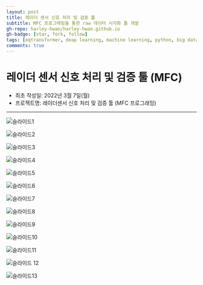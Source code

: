 ```yaml
---
layout: post
title: 레이더 센서 신호 처리 및 검증 툴
subtitle: MFC 프로그래밍을 통한 raw 데이터 시각화 툴 개발
gh-repo: harley-hwan/harley-hwan.github.io
gh-badge: [star, fork, follow]
tags: [eqtransformer, deap learning, machine learning, python, big data science]
comments: true
---
```


# 레이더 센서 신호 처리 및 검증 툴 (MFC)

- 최초 작성일: 2022년 3월 7일(월)
- 프로젝트명: 레이더센서 신호 처리 및 검증 툴 (MFC 프로그래밍)

---

![슬라이드1](https://user-images.githubusercontent.com/68185569/156956090-17a68172-af2d-45dc-a8a1-1e618d72f0a4.PNG)

![슬라이드2](https://user-images.githubusercontent.com/68185569/156956085-276cc30d-df0f-450a-9d3f-bd880eb595f0.PNG)

![슬라이드3](https://user-images.githubusercontent.com/68185569/156956100-bd757f49-4c06-4f10-a444-4b371a9ae420.PNG)

![슬라이드4](https://user-images.githubusercontent.com/68185569/156956103-b544306b-2697-44e0-96bc-d9065ffe3a56.PNG)

![슬라이드5](https://user-images.githubusercontent.com/68185569/156956122-9493ea55-43d0-47a0-a1c8-e041325718a4.PNG)

![슬라이드6](https://user-images.githubusercontent.com/68185569/156956113-2e46261e-1148-491e-ac3c-c04d71c935f7.PNG)

![슬라이드7](https://user-images.githubusercontent.com/68185569/156956132-510d1997-8f86-4bcc-85d9-e6270aca7b29.PNG)

![슬라이드8](https://user-images.githubusercontent.com/68185569/156956135-6d764d40-b5b2-46e7-ba15-0fd34e6d5f4a.PNG)

![슬라이드9](https://user-images.githubusercontent.com/68185569/156956139-2d09cb0f-d3c4-497d-b803-29d9181b97f3.PNG)

![슬라이드10](https://user-images.githubusercontent.com/68185569/156956147-1325ca72-9722-4964-962d-00d92e49017f.PNG)

![슬라이드11](https://user-images.githubusercontent.com/68185569/156956155-17c750a9-2146-4fa1-849e-cee10dc222a2.PNG)

![슬라이드 12](https://user-images.githubusercontent.com/68185569/156956322-c534cb58-e3d5-4b77-a892-68e7e0b5fafd.png)

![슬라이드13](https://user-images.githubusercontent.com/68185569/156956161-06cbce0e-dae8-4795-89df-d4febef94b11.PNG)
